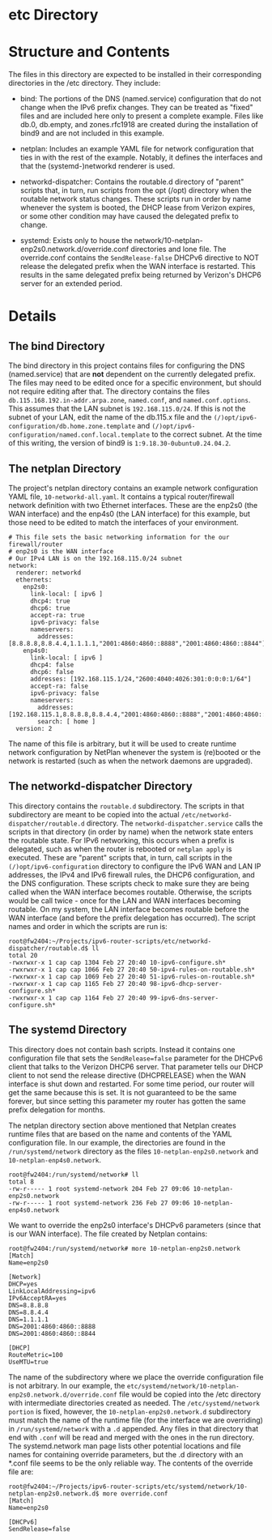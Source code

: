 # etc Directory

# Structure and Contents

The files in this directory are expected to be installed in their corresponding directories in the /etc directory. They include:

*   bind: The portions of the DNS (named.service) configuration that do not change when the IPv6 prefix changes. They can be treated as "fixed" files and are included here only to present a complete example. Files like db.0, db.empty, and zones.rfc1918 are created during the installation of bind9 and are not included in this example.

*   netplan: Includes an example YAML file for network configuration that ties in with the rest of the example. Notably, it defines the interfaces and that the (systemd-)networkd renderer is used.

*   networkd-dispatcher: Contains the routable.d directory of "parent" scripts that, in turn, run scripts from the opt (/opt) directory when the routable network status changes. These scripts run in order by name whenever the system is booted, the DHCP lease from Verizon expires, or some other condition may have caused the delegated prefix to change.

*   systemd: Exists only to house the network/10-netplan-enp2s0.network.d/override.conf directories and lone file. The override.conf contains the `SendRelease-false` DHCPv6 directive to NOT release the delegated prefix when the WAN interface is restarted. This results in the same delegated prefix being returned by Verizon's DHCP6 server for an extended period.

# Details

## The bind Directory

The bind directory in this project contains files for configuring the DNS (named.service) that are **not** dependent on the currently delegated prefix. The files may need to be edited once for a specific environment, but should not require editing after that. The directory contains the files `db.115.168.192.in-addr.arpa.zone`, `named.conf`, and `named.conf.options`. This assumes that the LAN subnet is `192.168.115.0/24`. If this is not the subnet of your LAN, edit the name of the db.115.x file and the `(/)opt/ipv6-configuration/db.home.zone.template` and `(/)opt/ipv6-configuration/named.conf.local.template` to the correct subnet. At the time of this writing, the version of bind9 is `1:9.18.30-0ubuntu0.24.04.2`. 

## The netplan Directory

The project's netplan directory contains an example network configuration YAML file, `10-networkd-all.yaml`. It contains a typical router/firewall network definition with two Ethernet interfaces. These are the enp2s0 (the WAN interface) and the enp4s0 (the LAN interface) for this example, but those need to be edited to match the interfaces of your environment.
```
# This file sets the basic networking information for the our firewall/router
# enp2s0 is the WAN interface
# Our IPv4 LAN is on the 192.168.115.0/24 subnet
network:
  renderer: networkd
  ethernets:
    enp2s0:
      link-local: [ ipv6 ]
      dhcp4: true
      dhcp6: true
      accept-ra: true
      ipv6-privacy: false
      nameservers:
        addresses: [8.8.8.8,8.8.4.4,1.1.1.1,"2001:4860:4860::8888","2001:4860:4860::8844"]
    enp4s0:
      link-local: [ ipv6 ]
      dhcp4: false
      dhcp6: false
      addresses: [192.168.115.1/24,"2600:4040:4026:301:0:0:0:1/64"]
      accept-ra: false
      ipv6-privacy: false
      nameservers:
        addresses: [192.168.115.1,8.8.8.8,8.8.4.4,"2001:4860:4860::8888","2001:4860:4860::8844"]
        search: [ home ]
  version: 2
```
The name of this file is arbitrary, but it will be used to create runtime network configuration by NetPlan whenever the system is (re)booted or the network is restarted (such as when the network daemons are upgraded).

## The networkd-dispatcher Directory

This directory contains the `routable.d` subdirectory. The scripts in that subdirectory are meant to be copied into the actual `/etc/networkd-dispatcher/routable.d` directory. The `networkd-dispatcher.service` calls the scripts in that directory (in order by name) when the network state enters the routable state. For IPv6 networking, this occurs when a prefix is delegated, such as when the router is rebooted or `netplan apply` is executed. These are "parent" scripts that, in turn, call scripts in the `(/)opt/ipv6-configuration` directory to configure the IPv6 WAN and LAN IP addresses, the IPv4 and IPv6 firewall rules, the DHCP6 configuration, and the DNS configuration. These scripts check to make sure they are being called when the WAN interface becomes routable. Otherwise, the scripts would be call twice - once for the LAN and WAN interfaces becoming routable. On my system, the LAN interface becomes routable before the WAN interface (and before the prefix delegation has occurred). The script names and order in which the scripts are run is:
```
root@fw2404:~/Projects/ipv6-router-scripts/etc/networkd-dispatcher/routable.d$ ll
total 20
-rwxrwxr-x 1 cap cap 1304 Feb 27 20:40 10-ipv6-configure.sh*
-rwxrwxr-x 1 cap cap 1066 Feb 27 20:40 50-ipv4-rules-on-routable.sh*
-rwxrwxr-x 1 cap cap 1069 Feb 27 20:40 51-ipv6-rules-on-routable.sh*
-rwxrwxr-x 1 cap cap 1165 Feb 27 20:40 98-ipv6-dhcp-server-configure.sh*
-rwxrwxr-x 1 cap cap 1164 Feb 27 20:40 99-ipv6-dns-server-configure.sh*
```

## The systemd Directory

This directory does not contain bash scripts. Instead it contains one configuration file that sets the `SendRelease=false` parameter for the DHCPv6 client that talks to the Verizon DHCP6 server. That parameter tells our DHCP client to not send the release directive (DHCPRELEASE) when the WAN interface is shut down and restarted. For some time period, our router will get the same because this is set. It is not guaranteed to be the same forever, but since setting this parameter my router has gotten the same prefix delegation for months.

The netplan directory section above mentioned that Netplan creates runtime files that are based on the name and contents of the YAML configuration file. In our example, the directories are found in the `/run/systemd/network` directory as the files `10-netplan-enp2s0.network` and `10-netplan-enp4s0.network`.


```
root@fw2404:/run/systemd/network# ll
total 8
-rw-r----- 1 root systemd-network 204 Feb 27 09:06 10-netplan-enp2s0.network
-rw-r----- 1 root systemd-network 236 Feb 27 09:06 10-netplan-enp4s0.network
```

We want to override the enp2s0 interface's DHCPv6 parameters (since that is our WAN interface). The file created by Netplan contains:

```
root@fw2404:/run/systemd/network# more 10-netplan-enp2s0.network
[Match]
Name=enp2s0

[Network]
DHCP=yes
LinkLocalAddressing=ipv6
IPv6AcceptRA=yes
DNS=8.8.8.8
DNS=8.8.4.4
DNS=1.1.1.1
DNS=2001:4860:4860::8888
DNS=2001:4860:4860::8844

[DHCP]
RouteMetric=100
UseMTU=true
```
The name of the subdirectory where we place the override configuration file is not arbitrary. In our example, the `etc/systemd/network/10-netplan-enp2s0.network.d/override.conf` file would be copied into the /etc directory with intermediate directories created as needed. The `/etc/systemd/network portion` is fixed, however, the `10-netplan-enp2s0.network.d` subdirectory must match the name of the runtime file (for the interface we are overriding) in `/run/systemd/network` with a `.d` appended. Any files in that directory that end with `.conf` will be read and merged with the ones in the run directory. The systemd.network man page lists other potential locations and file names for containing override parameters, but the .d directory with an *.conf file seems to be the only reliable way. The contents of the override file are:

```
root@fw2404:~/Projects/ipv6-router-scripts/etc/systemd/network/10-netplan-enp2s0.network.d$ more override.conf
[Match]
Name=enp2s0

[DHCPv6]
SendRelease=false
```
